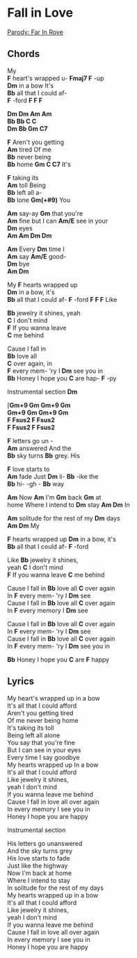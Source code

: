 # Fall in Love
[Parody: Far In Rove](parody/FarInRove.md)

## Chords

My  
__F__ heart's wrapped u- __Fmaj7 F__ -up  
__Dm__ in a bow  It's  
__Bb__ all that I could af-  
__F__ -ford __F F F__  

__Dm Dm Am Am__  
__Bb Bb C C__   
__Dm Bb Gm C7__  
 
__F__ Aren't you getting  
__Am__ tired  Of me  
__Bb__ never being  
__Bb__ home __Gm C C7__ It's  

__F__ taking its  
__Am__ toll  Being  
__Bb__ left all a-  
__Bb__ lone  __Gm(+#9)__ You  

__Am__ say-ay __Gm__ that you're  
__Am__ fine but I can __Am/E__ see in your    
__Dm__ eyes  
__Am Am Dm Dm__   

__Am__ Every __Dm__ time I  
__Am__ say  __Am/E__ good-  
__Dm__ bye  
__Am Dm__  

My __F__ hearts wrapped up  
__Dm__ in a bow, it's  
__Bb__ all that I could af- 
__F__ -ford  __F F F__ Like  

__Bb__ jewelry it shines, yeah   
__C__ I don't mind  
__F__ If you wanna leave  
__C__ me behind

Cause I fall in  
__Bb__ love all  
__C__ over again, in   
__F__ every mem- 'ry I 
__Dm__ see you in  
__Bb__ Honey I hope you 
__C__ are hap- 
__F__ -py  

Instrumental section 
__Dm__  

[__Gm+9 Gm Gm+9 Gm__  
__Gm+9 Gm Gm+9 Gm__  
__F Fsus2 F Fsus2__  
__F Fsus2 F Fsus2__  
 
   

__F__ letters go un -  
__Am__ answered  And the  
__Bb__ sky turns 
__Bb__ grey. His   

__F__ love starts to  
__Am__ fade  Just 
__Dm__ li- __Bb__ -ike the  
__Bb__ hi- -gh - __Bb__ way  

__Am__ Now __Am__ I'm __Gm__ back __Gm__ at  
home Where I intend to 
__Dm__ stay
__Am Dm__ In  

__Am__ solitude for the 
rest of my 
__Dm__ days   
__Am Dm__ My

__F__ hearts wrapped up 
__Dm__ in a bow, it's  
__Bb__ all that I could af- 
__F__ -ford  

Like __Bb__ jewelry it shines,  
yeah __C__ I don't mind  
__F__ If you wanna leave __C__ me behind   

Cause I fall in __Bb__ love all __C__ over again  
In __F__ every mem- 'ry I __Dm__ see  
Cause I fall in __Bb__ love all __C__ over again  
In __F__ every memory I __Dm__ see  

Cause I fall in __Bb__ love all __C__ over again  
In __F__ every mem- 'ry I __Dm__ see  
Cause I fall in __Bb__ love all __C__ over again  
In __F__ every mem- 'ry I __Dm__ see you in  

__Bb__ Honey I hope you __C__ are __F__ happy  

## Lyrics

My heart's wrapped up in a bow  
It's all that I could afford  
Aren't you getting tired  
Of me never being home  
It's taking its toll  
Being left all alone  
You say that you're fine  
But I can see in your eyes  
Every time I say goodbye  
My hearts wrapped up In a bow  
It's all that I could afford  
Like jewelry it shines,  
yeah I don't mind  
If you wanna leave me behind  
Cause I fall in love all over again  
In every memory I see you in  
Honey I hope you are happy  

Instrumental section 

His letters go unanswered  
And the sky turns grey  
His love starts to fade  
Just like the highway  
Now I'm back at home  
Where I intend to stay  
In solitude for the rest of my days   
My hearts wrapped up in a bow  
It's all that I could afford  
Like jewelry it shines,  
yeah I don't mind  
If you wanna leave me behind   
Cause I fall in love all over again  
In every memory I see you in  
Honey I hope you are happy  

